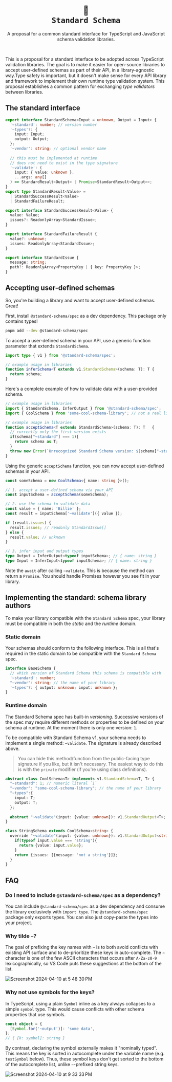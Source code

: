 <p align="center">
  <h1 align="center">🦆<br/><code>Standard Schema</code></h1>
  <p align="center">
    A proposal for a common standard interface for TypeScript and JavaScript schema validation libraries.
  </p>
</p>

<br/>

This is a proposal for a standard interface to be adopted across TypeScript validation libraries. The goal is to make it easier for open-source libraries to accept user-defined schemas as part of their API, in a library-agnostic way.Type safety is important, but it doesn't make sense for every API library and framework to implement their own runtime type validation system. This proposal establishes a common pattern for exchanging _type validators_ between libraries.

## The standard interface

```ts
export interface StandardSchema<Input = unknown, Output = Input> {
  '~standard': number; // version number
  '~types'?: {
    input: Input;
    output: Output;
  };
  '~vendor': string; // optional vendor name
  
  // this must be implemented at runtime 
  // does not need to exist in the type signature
  '~validate': (
    input: { value: unknown },
    ...args: any[] 
  ) => StandardResult<Output> | Promise<StandardResult<Output>>;
}
export type StandardResult<Value> =
  | StandardSuccessResult<Value>
  | StandardFailureResult;

export interface StandardSuccessResult<Value> {
  value: Value;
  issues?: ReadonlyArray<StandardIssue>;
}

export interface StandardFailureResult {
  value?: unknown;
  issues: ReadonlyArray<StandardIssue>;
}

export interface StandardIssue {
  message: string;
  path?: ReadonlyArray<PropertyKey | { key: PropertyKey }>;
}
```

## Accepting user-defined schemas

So, you're building a library and want to accept user-defined schemas. Great!

First, install `@standard-schema/spec` as a dev dependency. This package only contains types!

```sh
pnpm add --dev @standard-schema/spec
```

To accept a user-defined schema in your API, use a generic function parameter that extends `StandardSchema`.

```ts
import type { v1 } from '@standard-schema/spec';

// example usage in libraries
function inferSchema<T extends v1.StandardSchema>(schema: T): T {
  return schema;
}
```

Here's a complete example of how to validate data with a user-provided schema.

```ts
// example usage in libraries
import { StandardSchema, InferOutput } from '@standard-schema/spec';
import { CoolSchema } from 'some-cool-schema-library'; // not a real library

// example usage in libraries
function acceptSchema<T extends StandardSchema>(schema: T): T   {
  // currently only the first version exists
  if(schema["~standard"] === 1){
    return schema as T;
  }
  throw new Error(`Unrecognized Standard Schema version: ${schema["~standard"]}`);
}
```

Using the generic `acceptSchema` function, you can now accept user-defined schemas in your API.

```ts
const someSchema = new CoolSchema<{ name: string }>();

// 1. accept a user-defined schema via your API
const inputSchema = acceptSchema(someSchema); 

// 2. use the schema to validate data
const value = { name: 'Billie' };
const result = inputSchema['~validate']({ value });

if (result.issues) {
  result.issues; // readonly StandardIssue[]
} else {
  result.value; // unknown
}

// 3. infer input and output types
type Output = InferOutput<typeof inputSchema>; // { name: string }
type Input = InferInput<typeof inputSchema>; // { name: string }
```

Note the `await` after calling `~validate`. This is because the method can return a `Promise`. You should handle Promises however you see fit in your library.


## Implementing the standard: schema library authors

To make your library compatible with the `Standard Schema` spec, your library must be compatible in both the _static_ and the _runtime_ domain.

### Static domain

Your schemas should conform to the following interface. This is all that's required in the static domain to be compatible with the `Standard Schema` spec.

```ts
interface BaseSchema {
  // which version of Standard Schema this schema is compatible with
  '~standard': number;
  "~vendor": string; // the name of your library
  '~types'?: { output: unknown; input: unknown };
}
```

### Runtime domain

The Standard Schema spec has built-in _versioning_. Successive versions of the spec may require different methods or properties to be defined on your schema at runtime. At the moment there is only one version: `1`. 

To be compatible with Standard Schema v1, your schema needs to implement a single method: `~validate`. The signature is already described above.

> You can hide this method/function from the public-facing type signature if you like, but it isn't necessary. The easiest way to do this is with the `private` modifier (if you're using class definitions).

```ts
abstract class CoolSchema<T> implements v1.StandardSchema<T, T> {
  "~standard": 1; // numeric literal `1`
  "~vendor": "some-cool-schema-library"; // the name of your library
  "~types":{
    input: T;
    output: T;
  };
  
  abstract "~validate"(input: {value: unknown}): v1.StandardOutput<T>;
}

class StringSchema extends CoolSchema<string> {
  override "~validate"(input: {value: unknown}): v1.StandardOutput<string> {
    if(typeof input.value === 'string'){
      return {value: input.value};
    }
    return {issues: [{message: 'not a string'}]};
  }
}
```

## FAQ

### Do I need to include `@standard-schema/spec` as a dependency?

You can include `@standard-schema/spec` as a dev dependency and consume the library exclusively with `import type`. The `@standard-schema/spec` package only exports types. You can also just copy-paste the types into your project.

### Why tilde `~`?

The goal of prefixing the key names with `~` is to both avoid conflicts with existing API surface and to de-prioritize these keys in auto-complete. The `~` character is one of the few ASCII characters that occurs after `A-Za-z0-9` lexicographically, so VS Code puts these suggestions at the bottom of the list.

![Screenshot 2024-04-10 at 5 48 30 PM](https://github.com/standard-schema/standard-schema/assets/3084745/5dfc0219-7531-481e-9691-cff5bc471378)

### Why not use symbols for the keys?

In TypeScript, using a plain `Symbol` inline as a key always collapses to a simple `symbol` type. This would cause conflicts with other schema properties that use symbols.

```ts
const object = {
  [Symbol.for('~output')]: 'some data',
};
// { [k: symbol]: string }
```

By contrast, declaring the symbol externally makes it "nominally typed". This means the key is sorted in autocomplete under the variable name (e.g. `testSymbol` below). Thus, these symbol keys don't get sorted to the bottom of the autocomplete list, unlike `~`-prefixed string keys.

![Screenshot 2024-04-10 at 9 33 33 PM](https://github.com/standard-schema/standard-schema/assets/3084745/82c47820-90c3-4163-a838-858b987a6bea)
